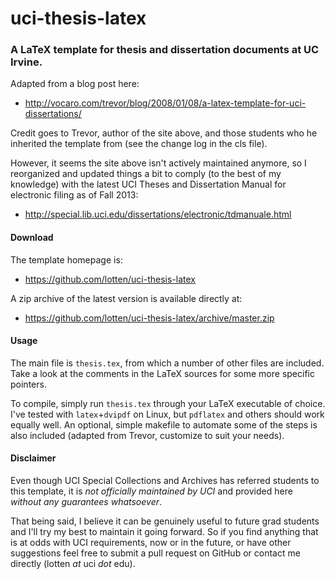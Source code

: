 uci-thesis-latex
================

### A LaTeX template for thesis and dissertation documents at UC Irvine.

Adapted from a blog post here:

- http://vocaro.com/trevor/blog/2008/01/08/a-latex-template-for-uci-dissertations/

Credit goes to Trevor, author of the site above, and those students
who he inherited the template from (see the change log in the cls
file).

However, it seems the site above isn't actively maintained anymore, so
I reorganized and updated things a bit to comply (to the best of my
knowledge) with the latest UCI Theses and Dissertation Manual for
electronic filing as of Fall 2013:

- http://special.lib.uci.edu/dissertations/electronic/tdmanuale.html

#### Download

The template homepage is:
- https://github.com/lotten/uci-thesis-latex

A zip archive of the latest version is available directly at:
- https://github.com/lotten/uci-thesis-latex/archive/master.zip

#### Usage

The main file is `thesis.tex`, from which a number of other files are
included. Take a look at the comments in the LaTeX sources for some
more specific pointers.

To compile, simply run `thesis.tex` through your LaTeX executable of
choice. I've tested with `latex`+`dvipdf` on Linux, but `pdflatex` and
others should work equally well. An optional, simple makefile to
automate some of the steps is also included (adapted from Trevor,
customize to suit your needs).

#### Disclaimer

Even though UCI Special Collections and Archives has referred students
to this template, it is _not officially maintained by UCI_ and provided
here _without any guarantees whatsoever_.

That being said, I believe it can be genuinely useful to future grad
students and I'll try my best to maintain it going forward. So if you
find anything that is at odds with UCI requirements, now or in the
future, or have other suggestions feel free to submit a pull request
on GitHub or contact me directly (lotten _at_ uci _dot_ edu).

